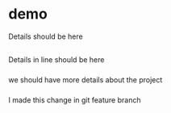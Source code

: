 # demo
Details should be here 

## 

Details in line should be here 

### 

we should have more details about the project 

### 

I made this change in git feature branch 


